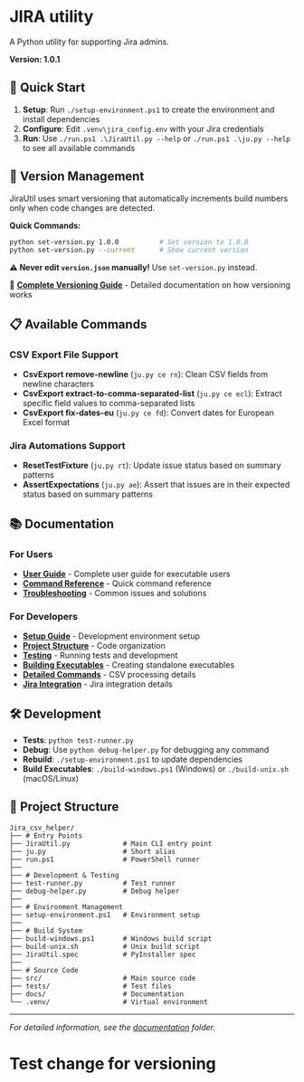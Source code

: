 # JIRA utility

A Python utility for supporting Jira admins.

**Version: 1.0.1**

## 🚀 Quick Start

1. **Setup**: Run `./setup-environment.ps1` to create the environment and install dependencies
2. **Configure**: Edit `.venv\jira_config.env` with your Jira credentials
3. **Run**: Use `./run.ps1 .\JiraUtil.py --help` or `./run.ps1 .\ju.py --help` to see all available commands

## 🔢 Version Management

JiraUtil uses smart versioning that automatically increments build numbers only when code changes are detected.

**Quick Commands:**
```bash
python set-version.py 1.0.0          # Set version to 1.0.0
python set-version.py --current      # Show current version
```

**⚠️ Never edit `version.json` manually!** Use `set-version.py` instead.

📖 **[Complete Versioning Guide](docs/versioning.md)** - Detailed documentation on how versioning works

## 📋 Available Commands

### CSV Export File Support

- **CsvExport remove-newline** (`ju.py ce rn`): Clean CSV fields from newline characters
- **CsvExport extract-to-comma-separated-list** (`ju.py ce ecl`): Extract specific field values to comma-separated lists
- **CsvExport fix-dates-eu** (`ju.py ce fd`): Convert dates for European Excel format

### Jira Automations Support

- **ResetTestFixture** (`ju.py rt`): Update issue status based on summary patterns
- **AssertExpectations** (`ju.py ae`): Assert that issues are in their expected status based on summary patterns

## 📚 Documentation

### For Users
- **[User Guide](docs/user-guide.md)** - Complete user guide for executable users
- **[Command Reference](docs/command-reference.md)** - Quick command reference
- **[Troubleshooting](docs/troubleshooting.md)** - Common issues and solutions

### For Developers
- **[Setup Guide](docs/setup.md)** - Development environment setup
- **[Project Structure](docs/project-structure.md)** - Code organization
- **[Testing](docs/testing.md)** - Running tests and development
- **[Building Executables](docs/building-executables.md)** - Creating standalone executables
- **[Detailed Commands](docs/csv_export-commands.md)** - CSV processing details
- **[Jira Integration](docs/jira-commands.md)** - Jira integration details

## 🛠️ Development

- **Tests**: `python test-runner.py`
- **Debug**: Use `python debug-helper.py` for debugging any command
- **Rebuild**: `./setup-environment.ps1` to update dependencies
- **Build Executables**: `./build-windows.ps1` (Windows) or `./build-unix.sh` (macOS/Linux)

## 📁 Project Structure

```text
Jira_csv_helper/
├── # Entry Points
├── JiraUtil.py             # Main CLI entry point
├── ju.py                   # Short alias
├── run.ps1                 # PowerShell runner
├── 
├── # Development & Testing
├── test-runner.py          # Test runner
├── debug-helper.py         # Debug helper
├── 
├── # Environment Management
├── setup-environment.ps1   # Environment setup
├── 
├── # Build System
├── build-windows.ps1       # Windows build script
├── build-unix.sh           # Unix build script
├── JiraUtil.spec           # PyInstaller spec
├── 
├── # Source Code
├── src/                    # Main source code
├── tests/                  # Test files
├── docs/                   # Documentation
└── .venv/                  # Virtual environment
```

---

*For detailed information, see the [documentation](docs/) folder.*
# Test change for versioning
